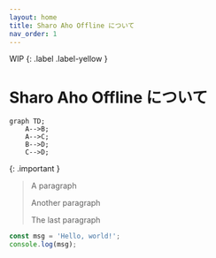 ```yaml
---
layout: home
title: Sharo Aho Offline について
nav_order: 1
---
```


WIP
{: .label .label-yellow }

# Sharo Aho Offline について

```mermaid
graph TD;
    A-->B;
    A-->C;
    B-->D;
    C-->D;
```

{: .important }
> A paragraph
>
> Another paragraph
>
> The last paragraph

```javascript
const msg = 'Hello, world!';
console.log(msg);
```

